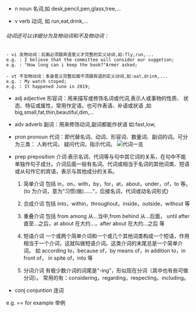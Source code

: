 - n noun 名词,如 desk,pencil,pen,glass,tree,...

- v verb 动词, 如 run,eat,drink,...

###### 动词还可以详细分为及物动词和不及物动词：

    - vi 及物动词：后面必须跟宾语意义才完整的实义动词,如:fly,run,...
    e.g. : I believe that the committee will consider our suggetion;
    e.g. : "How long can i keep the book?"Armer asked;

    - vt 不及物动词：本身意义完整后面不须跟宾语的实义动词,如:eat,drink,...
    e.g. : My watch stoped;
    e.g. : It happened June in 2019;

- adj adjective 形容词：用来描写或修饰名词或代词,表示人或事物的性质、 状态、特征或属性，常用作定语，也可作表语、补语或状语 ,如 big,small,fat,thin,beautiful,dim,...
- adv adverb 副词：用来修饰动词,副词都能作状语 如:fast,low,
- pron pronoun 代词：即代替名词、动词、形容词、数量词、副词的词。可分为三类： 人称代词， 疑问代词，指示代词。
  ![代词一览](https://gss1.bdstatic.com/-vo3dSag_xI4khGkpoWK1HF6hhy/baike/c0%3Dbaike92%2C5%2C5%2C92%2C30/sign=d600113867600c33e474d69a7b253a6a/bd3eb13533fa828b1b7d4fcff11f4134970a5a44.jpg)
- prep preposition 介词:表示名词、代词等与句中其它词的关系，在句中不能单独作句子成分。介词后面一般有名词、代词或相当于名词的其他词类、短语或从句作它的宾语，表示与其他成分的关系。

  1. 简单介词
     包括 in，on，with，by，for，at，about，under，of，to 等。(to 为介词，意为“习惯(做)……”，后接名词，代词或动名词形式)

  2. 合成介词
     包括 into，within，throughout，inside，outside，without 等

  3. 重叠介词
     包括 from among 从...当中,from behind 从...后面， until after 直至...之后，at about 在大约...，after about 在大约...之后 等

  4. 短语介词
     一个或两个简单介词和一个或几个其他词类构成一个短语，作用相当于一个介词，这就叫做短语介词。这类介词的末尾总是一个简单介词。
     如 according to，because of，by means of，in addition to，in front of， in spite of，into 等

  5. 分词介词
     有极少数介词的词尾是“-ing”，形似现在分词（其中也有些可做分词）。
     常用的有：considering，regarding，respecting，including。

- conj conjuntion 连词

e.g. == for example 举例
